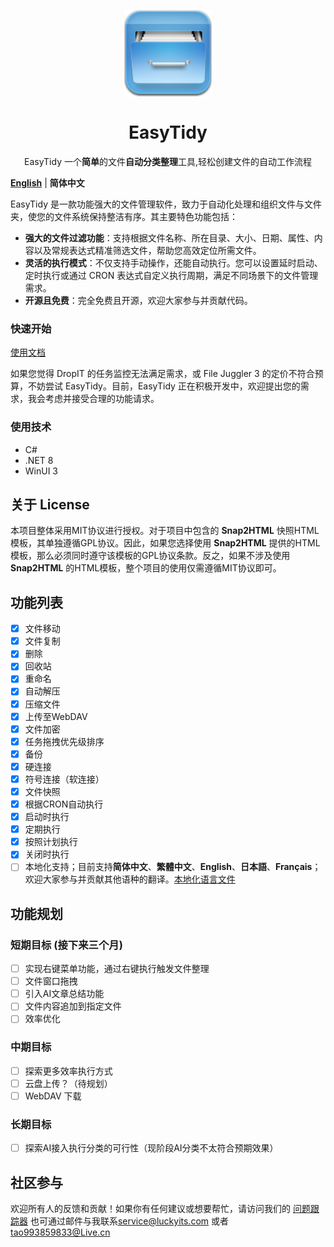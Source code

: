 <p align="center">
<a href="https://github.com/SaboZhang/EasyTidy" target="_blank">
<img align="center" alt="EasyTidy" width="140" src="src/EasyTidy/Assets/icon.png" />
</a>
</p>
<p align="center">
<a href="https://github.com/SaboZhang/EasyTidy/blob/main/LICENSE" target="_self"></a>
<h1 align="center">EasyTidy</h1>
<p align="center">EasyTidy 一个<strong>简单</strong>的文件<strong>自动分类整理</strong>工具,轻松创建文件的自动工作流程
</p>

[**English**](./README_EN.md) | **简体中文**

EasyTidy 是一款功能强大的文件管理软件，致力于自动化处理和组织文件与文件夹，使您的文件系统保持整洁有序。其主要特色功能包括：

- **强大的文件过滤功能**：支持根据文件名称、所在目录、大小、日期、属性、内容以及常规表达式精准筛选文件，帮助您高效定位所需文件。
- **灵活的执行模式**：不仅支持手动操作，还能自动执行。您可以设置延时启动、定时执行或通过 CRON 表达式自定义执行周期，满足不同场景下的文件管理需求。
- **开源且免费**：完全免费且开源，欢迎大家参与并贡献代码。

### 快速开始

[使用文档](https://easytidy.luckyits.com)

如果您觉得 DropIT 的任务监控无法满足需求，或 File Juggler 3 的定价不符合预算，不妨尝试 EasyTidy。目前，EasyTidy 正在积极开发中，欢迎提出您的需求，我会考虑并接受合理的功能请求。

### 使用技术

- C#
- .NET 8
- WinUI 3

## 关于 License

本项目整体采用MIT协议进行授权。对于项目中包含的 **Snap2HTML** 快照HTML模板，其单独遵循GPL协议。因此，如果您选择使用 **Snap2HTML** 提供的HTML模板，那么必须同时遵守该模板的GPL协议条款。反之，如果不涉及使用 **Snap2HTML** 的HTML模板，整个项目的使用仅需遵循MIT协议即可。

## 功能列表

- [x] 文件移动
- [x] 文件复制
- [x] 删除
- [x] 回收站
- [x] 重命名
- [x] 自动解压
- [x] 压缩文件
- [x] 上传至WebDAV
- [x] 文件加密
- [x] 任务拖拽优先级排序
- [x] 备份
- [x] 硬连接
- [x] 符号连接（软连接）
- [x] 文件快照
- [x] 根据CRON自动执行
- [x] 启动时执行
- [x] 定期执行
- [x] 按照计划执行
- [x] 关闭时执行
- [ ] 本地化支持；目前支持**简体中文**、**繁體中文**、**English**、**日本語**、**Français**；欢迎大家参与并贡献其他语种的翻译。[本地化语言文件](https://github.com/SaboZhang/EasyTidy/tree/main/src/EasyTidy/MultilingualResources)

## 功能规划

### 短期目标 (接下来三个月)

- [ ] 实现右键菜单功能，通过右键执行触发文件整理
- [ ] 文件窗口拖拽
- [ ] 引入AI文章总结功能
- [ ] 文件内容追加到指定文件
- [ ] 效率优化

### 中期目标

- [ ] 探索更多效率执行方式
- [ ] 云盘上传？（待规划）
- [ ] WebDAV 下载

### 长期目标

- [ ] 探索AI接入执行分类的可行性（现阶段AI分类不太符合预期效果）

## 社区参与

欢迎所有人的反馈和贡献！如果你有任何建议或想要帮忙，请访问我们的 [问题跟踪器](https://github.com/SaboZhang/EasyTidy/issues) 也可通过邮件与我联系<service@luckyits.com> 或者 <tao993859833@Live.cn>
